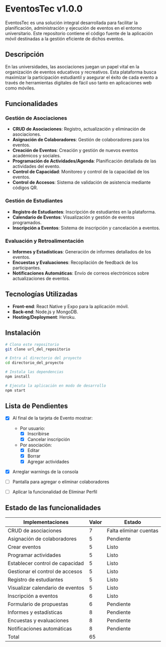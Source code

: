 # EventosTec v1.0.0
EventosTec es una solución integral desarrollada para facilitar la planificación, administración y ejecución de eventos en el entorno universitario. Este repositorio contiene el código fuente de la aplicación móvil destinadas a la gestión eficiente de dichos eventos.
## Descripción

En las universidades, las asociaciones juegan un papel vital en la organización de eventos educativos y recreativos. Esta plataforma busca maximizar la participación estudiantil y asegurar el éxito de cada evento a través de herramientas digitales de fácil uso tanto en aplicaciones web como móviles.

## Funcionalidades

### Gestión de Asociaciones

- **CRUD de Asociaciones**: Registro, actualización y eliminación de asociaciones.
- **Asignación de Colaboradores**: Gestión de colaboradores para los eventos.
- **Creación de Eventos**: Creación y gestión de nuevos eventos académicos y sociales.
- **Programación de Actividades/Agenda**: Planificación detallada de las actividades del evento.
- **Control de Capacidad**: Monitoreo y control de la capacidad de los eventos.
- **Control de Accesos**: Sistema de validación de asistencia mediante códigos QR.

### Gestión de Estudiantes

- **Registro de Estudiantes**: Inscripción de estudiantes en la plataforma.
- **Calendario de Eventos**: Visualización y gestión de eventos programados.
- **Inscripción a Eventos**: Sistema de inscripción y cancelación a eventos.

### Evaluación y Retroalimentación

- **Informes y Estadísticas**: Generación de informes detallados de los eventos.
- **Encuestas y Evaluaciones**: Recopilación de feedback de los participantes.
- **Notificaciones Automáticas**: Envío de correos electrónicos sobre actualizaciones de eventos.

## Tecnologías Utilizadas

- **Front-end**: React Native y Expo para la aplicación móvil.
- **Back-end**: Node.js y MongoDB.
- **Hosting/Deployment**: Heroku.

## Instalación

```bash
# Clona este repositorio
git clone url_del_repositorio

# Entra al directorio del proyecto
cd directorio_del_proyecto

# Instala las dependencias
npm install

# Ejecuta la aplicación en modo de desarrollo
npm start
```

## Lista de Pendientes

- [X] Al final de la tarjeta de Evento mostrar:
    - Por usuario:
        - [X] Inscribirse
        - [X] Cancelar inscripción
    - Por asociación:
        - [X] Editar
        - [X] Borrar
        - [X] Agregar actividades

- [X] Arreglar warnings de la consola

- [ ] Pantalla para agregar o eliminar colaboradores
- [ ] Aplicar la funcionalidad de Eliminar Perfil

## Estado de las funcionalidades

| Implementaciones                    | Valor | Estado                        |
|-------------------------------------|-------|-------------------------------|
| CRUD de asociaciones                | 7     | Falta eliminar cuentas        |
| Asignación de colaboradores         | 5     | Pendiente                     |
| Crear eventos                       | 5     | Listo                         |
| Programar actividades               | 5     | Listo                         |
| Establecer control de capacidad     | 5     | Listo                         |
| Gestionar el control de accesos     | 5     | Listo                         |
| Registro de estudiantes             | 5     | Listo                         |
| Visualizar calendario de eventos    | 5     | Listo                         |
| Inscripción a eventos               | 6     | Listo                         |
| Formulario de propuestas            | 6     | Pendiente                     |
| Informes y estadísticas             | 8     | Pendiente                     |
| Encuestas y evaluaciones            | 8     | Pendiente                     |
| Notificaciones automáticas          | 8     | Pendiente                     |
| Total                               | 65    |                               |